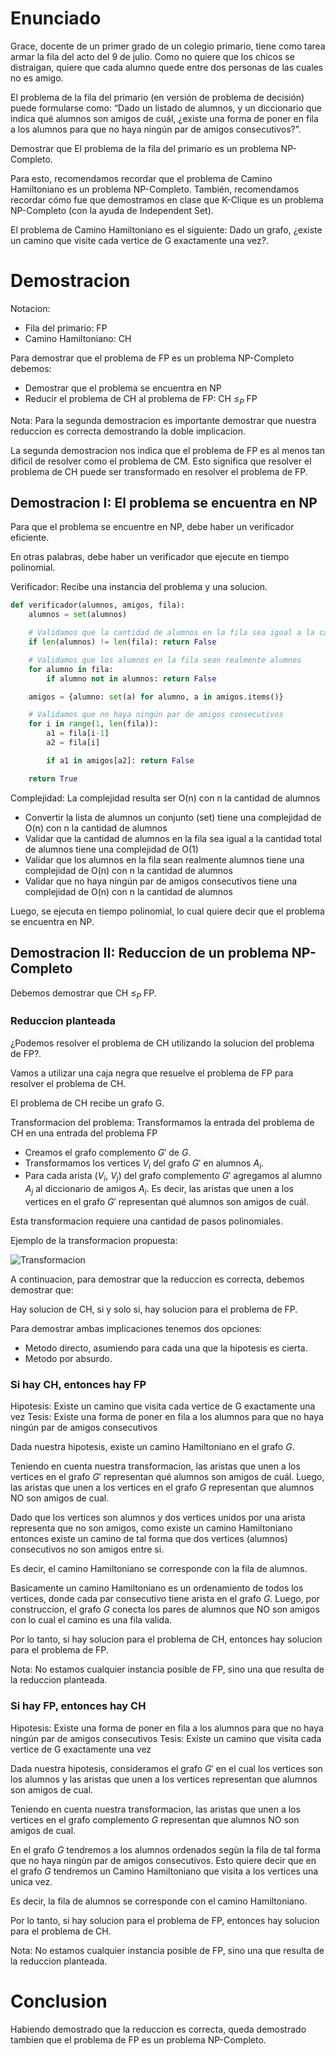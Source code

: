 # Enunciado 

Grace, docente de un primer grado de un colegio primario, tiene como tarea armar la fila del acto del 9 de julio. Como no quiere que los chicos se distraigan, quiere que cada alumno quede entre dos personas de las cuales no es amigo. 

El problema de la fila del primario (en versión de problema de decisión) puede formularse como: “Dado un listado de alumnos, y un diccionario que indica qué alumnos son amigos de cuál, ¿existe una forma de poner en fila a los alumnos para que no haya ningún par de amigos consecutivos?”.

Demostrar que El problema de la fila del primario es un problema NP-Completo. 

Para esto, recomendamos recordar que el problema de Camino Hamiltoniano es un problema NP-Completo. También, recomendamos recordar cómo fue que demostramos en clase que K-Clique es un problema NP-Completo (con la ayuda de Independent Set).

El problema de Camino Hamiltoniano es el siguiente: Dado un grafo, ¿existe un camino que visite cada vertice de G exactamente una vez?.

# Demostracion

Notacion:
- Fila del primario: FP
- Camino Hamiltoniano: CH

Para demostrar que el problema de FP es un problema NP-Completo debemos:
- Demostrar que el problema se encuentra en NP
- Reducir el problema de CH al problema de FP: CH $\leq_P$ FP

Nota: Para la segunda demostracion es importante demostrar que nuestra reduccion es correcta demostrando la doble implicacion.

La segunda demostracion nos indica que el problema de FP es al menos tan dificil de resolver como el problema de CM. Esto significa que resolver el problema de CH puede ser transformado en resolver el problema de FP.

## Demostracion I: El problema se encuentra en NP

Para que el problema se encuentre en NP, debe haber un verificador eficiente.

En otras palabras, debe haber un verificador que ejecute en tiempo polinomial.

Verificador: Recibe una instancia del problema y una solucion.

```py
def verificador(alumnos, amigos, fila):
    alumnos = set(alumnos)

    # Validamos que la cantidad de alumnos en la fila sea igual a la cantidad total de alumnos
    if len(alumnos) != len(fila): return False

    # Validamos que los alumnos en la fila sean realmente alumnos
    for alumno in fila:
        if alumno not in alumnos: return False

    amigos = {alumno: set(a) for alumno, a in amigos.items()}

    # Validamos que no haya ningún par de amigos consecutivos
    for i in range(1, len(fila)):
        a1 = fila[i-1]
        a2 = fila[i]

        if a1 in amigos[a2]: return False

    return True
```

Complejidad: La complejidad resulta ser O(n) con n la cantidad de alumnos
- Convertir la lista de alumnos un conjunto (set) tiene una complejidad de O(n) con n la cantidad de alumnos
- Validar que la cantidad de alumnos en la fila sea igual a la cantidad total de alumnos tiene una complejidad de O(1)
- Validar que los alumnos en la fila sean realmente alumnos tiene una complejidad de O(n) con n la cantidad de alumnos
- Validar que no haya ningún par de amigos consecutivos tiene una complejidad de O(n) con n la cantidad de alumnos

Luego, se ejecuta en tiempo polinomial, lo cual quiere decir que el problema se encuentra en NP.

## Demostracion II: Reduccion de un problema NP-Completo

Debemos demostrar que CH $\leq_P$ FP.

### Reduccion planteada

¿Podemos resolver el problema de CH utilizando la solucion del problema de FP?.

Vamos a utilizar una caja negra que resuelve el problema de FP para resolver el problema de CH.

El problema de CH recibe un grafo G.

Transformacion del problema: Transformamos la entrada del problema de CH en una entrada del problema FP
- Creamos el grafo complemento $G'$ de $G$.
- Transformamos los vertices $V_i$ del grafo $G'$ en alumnos $A_i$.
- Para cada arista ($V_i$, $V_j$) del grafo complemento $G'$ agregamos al alumno $A_j$ al diccionario de amigos $A_i$. Es decir, las aristas que unen a los vertices en el grafo $G'$ representan qué alumnos son amigos de cuál.

Esta transformacion requiere una cantidad de pasos polinomiales.

Ejemplo de la transformacion propuesta:

![Transformacion](2024-2C-4/transformacion.png)

A continuacion, para demostrar que la reduccion es correcta, debemos demostrar que:

Hay solucion de CH, si y solo si, hay solucion para el problema de FP.

Para demostrar ambas implicaciones tenemos dos opciones:
- Metodo directo, asumiendo para cada una que la hipotesis es cierta.
- Metodo por absurdo.

### Si hay CH, entonces hay FP

Hipotesis: Existe un camino que visita cada vertice de G exactamente una vez
Tesis: Existe una forma de poner en fila a los alumnos para que no haya ningún par de amigos consecutivos

Dada nuestra hipotesis, existe un camino Hamiltoniano en el grafo $G$.

Teniendo en cuenta nuestra transformacion, las aristas que unen a los vertices en el grafo $G'$ representan qué alumnos son amigos de cuál. Luego, las aristas que unen a los vertices en el grafo $G$ representan que alumnos NO son amigos de cual.

Dado que los vertices son alumnos y dos vertices unidos por una arista representa que no son amigos, como existe un camino Hamiltoniano entonces existe un camino de tal forma que dos vertices (alumnos) consecutivos no son amigos entre si.

Es decir, el camino Hamiltoniano se corresponde con la fila de alumnos.

Basicamente un camino Hamiltoniano es un ordenamiento de todos los vertices, donde cada par consecutivo tiene arista en el grafo $G$. Luego, por construccion, el grafo $G$ conecta los pares de alumnos que NO son amigos con lo cual el camino es una fila valida.

Por lo tanto, si hay solucion para el problema de CH, entonces hay solucion para el problema de FP.

Nota: No estamos cualquier instancia posible de FP, sino una que resulta de la reduccion planteada.

### Si hay FP, entonces hay CH

Hipotesis: Existe una forma de poner en fila a los alumnos para que no haya ningún par de amigos consecutivos
Tesis: Existe un camino que visita cada vertice de G exactamente una vez

Dada nuestra hipotesis, consideramos el grafo $G'$ en el cual los vertices son los alumnos y las aristas que unen a los vertices representan que alumnos son amigos de cual.

Teniendo en cuenta nuestra transformacion, las aristas que unen a los vertices en el grafo complemento $G$ representan que alumnos NO son amigos de cual.

En el grafo $G$ tendremos a los alumnos ordenados segùn la fila de tal forma que no haya ningùn par de amigos consecutivos. Esto quiere decir que en el grafo $G$ tendremos un Camino Hamiltoniano que visita a los vertices una unica vez.

Es decir, la fila de alumnos se corresponde con el camino Hamiltoniano.

Por lo tanto, si hay solucion para el problema de FP, entonces hay solucion para el problema de CH.

Nota: No estamos cualquier instancia posible de FP, sino una que resulta de la reduccion planteada.

# Conclusion

Habiendo demostrado que la reduccion es correcta, queda demostrado tambien que el problema de FP es un problema NP-Completo.